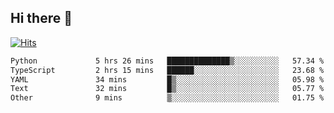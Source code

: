 ## Hi there 👋

<!--
**alihaqberdi/alihaqberdi** is a ✨ _special_ ✨ repository because its `README.md` (this file) appears on your GitHub profile.

Here are some ideas to get you started:

- 🔭 I’m currently working on ...
- 🌱 I’m currently learning ...
- 👯 I’m looking to collaborate on ...
- 🤔 I’m looking for help with ...
- 💬 Ask me about ...
- 📫 How to reach me: ...
- 😄 Pronouns: ...
- ⚡ Fun fact: ...
-->

[![Hits](https://hits.sh/github.com/alihaqberdi.svg)](https://hits.sh/github.com/alihaqberdi/)

<!--START_SECTION:waka-->

```txt
Python             5 hrs 26 mins   ██████████████▒░░░░░░░░░░   57.34 %
TypeScript         2 hrs 15 mins   ██████░░░░░░░░░░░░░░░░░░░   23.68 %
YAML               34 mins         █▒░░░░░░░░░░░░░░░░░░░░░░░   05.98 %
Text               32 mins         █▒░░░░░░░░░░░░░░░░░░░░░░░   05.77 %
Other              9 mins          ▒░░░░░░░░░░░░░░░░░░░░░░░░   01.75 %
```

<!--END_SECTION:waka-->
